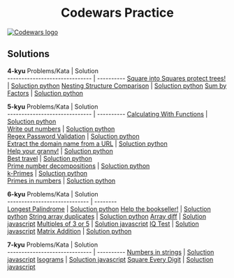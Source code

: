 <h1 align="center">Codewars Practice</h1>
<a href="https://www.codewars.com/users/Carje">
    <img src="https://secureservercdn.net/160.153.138.53/610.341.myftpupload.com/wp-content/uploads/2017/09/codewars.png" alt="Codewars logo">
</a>

## Solutions
**4-kyu**
         Problems/Kata         |  Solution  
------------------------------ | ---------- 
[Square into Squares protect trees!](https://www.codewars.com/kata/54eb33e5bc1a25440d000891/)   | [Soluction python](python/4_kyu/Square_into_Squares_Protect_trees.py) 
[Nesting Structure Comparison](https://www.codewars.com/kata/520446778469526ec0000001/)   | [Soluction python](python/4_kyu/Nesting_Structure_Comparison.py) 
[Sum by Factors](https://www.codewars.com/kata/54d496788776e49e6b00052f/)   | [Soluction python](python/4_kyu/Sum_by_Factors.py) 

**5-kyu**
         Problems/Kata         |  Solution  
------------------------------ | ---------- 
[Calculating With Functions](https://www.codewars.com/kata/525f3eda17c7cd9f9e000b39/train/python)   | [Soluction python](python/5_kyu/Calculating_With_Functions.py)  
[Write out numbers](https://www.codewars.com/kata/52724507b149fa120600031d/)   | [Soluction python](python/5_kyu/Write_out_numbers.py)  
[Regex Password Validation](https://www.codewars.com/kata/52e1476c8147a7547a000811)   | [Soluction python](python/5_kyu/Regex_Password_Validation.py)  
[Extract the domain name from a URL](https://www.codewars.com/kata/514a024011ea4fb54200004b/)   | [Soluction python](python/5_kyu/Extract_the_domain_name_from_a_URL.py)  
[Help your granny!](https://www.codewars.com/kata/5536a85b6ed4ee5a78000035/)   | [Soluction python](python/5_kyu/Help_your_granny!.py)  
[Best travel](https://www.codewars.com/kata/55e7280b40e1c4a06d0000aa/)   | [Soluction python](python/5_kyu/Best_travel.py)  
[Prime number decompositions](https://www.codewars.com/kata/53c93982689f84e321000d62/)   | [Soluction python](python/5_kyu/Prime_number_decompositions.py)  
[k-Primes](https://www.codewars.com/kata/5726f813c8dcebf5ed000a6b)   | [Soluction python](python/5_kyu/k-Primes.py)  
[Primes in numbers](https://www.codewars.com/kata/54d512e62a5e54c96200019e/)   | [Soluction python](python/5_kyu/Primes_in_numbers.py)  

**6-kyu** 
        Problems/Kata         |  Solution  
----------------------------- |  --------  
[Longest Palindrome](https://www.codewars.com/kata/54bb6f887e5a80180900046b/train/python)   | [Soluction python](python/6_kyu/longest_palindrome.py)
[Help the bookseller!](https://www.codewars.com/kata/54dc6f5a224c26032800005c/train/python)   | [Soluction python](python/6_kyu/Help_the_bookseller.py)
[String array duplicates](https://www.codewars.com/kata/59f08f89a5e129c543000069/)   | [Soluction python](python/6_kyu/String_array_duplicates.py)
[Array diff](https://www.codewars.com/kata/523f5d21c841566fde000009/train/javascript)   | [Solution javascript](javascript/6_kyu/Array_diff.js)
[Multiples of 3 or 5](https://www.codewars.com/kata/514b92a657cdc65150000006/)   | [Solution javascript](javascript/6_kyu/Multiples_of_3_or_5.js)
[IQ Test](https://www.codewars.com/kata/552c028c030765286c00007d)   | [Solution javascript](javascript/6_kyu/IQ_Test.js)
[Matrix Addition](https://www.codewars.com/kata/526233aefd4764272800036f/)   | [Solution python](python/6_kyu/Matrix_Addition.py)


**7-kyu**
         Problems/Kata         |  Solution  
------------------------------ | ---------- 
[Numbers in strings](https://www.codewars.com/kata/59dd2c38f703c4ae5e000014/train/javascript)   | [Soluction javascript](javascript/7_kyu/Numbers_in_strings.js) 
[Isograms](https://www.codewars.com/kata/54ba84be607a92aa900000f1/)   | [Soluction javascript](javascript/7_kyu/Isograms.js) 
[Square Every Digit](https://www.codewars.com/kata/546e2562b03326a88e000020/)   | [Soluction javascript](javascript/7_kyu/Square_Every_Digit.js) 